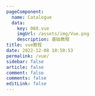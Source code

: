 ```yaml
---
pageComponent:
  name: Catalogue
  data:
    key: 060.vue
    imgUrl: /assets/img/Vue.png
    description: 基础教程
title: vue教程
date: 2022-12-08 10:50:53
permalink: /vue/
sidebar: false
article: false
comment: false
comments: false
editLink: false
---
```

